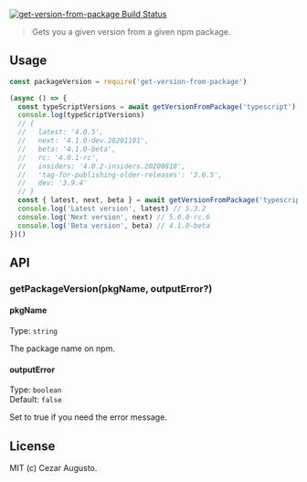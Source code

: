 [![get-version-from-package Build Status](https://github.com/cezaraugusto/get-version-from-package/workflows/CI/badge.svg)](https://github.com/cezaraugusto/get-version-from-package/actions)

> Gets you a given version from a given npm package.

## Usage

```js
const packageVersion = require('get-version-from-package')

(async () => {
  const typeScriptVersions = await getVersionFromPackage('typescript')
  console.log(typeScriptVersions)
  // {
  //   latest: '4.0.5',
  //   next: '4.1.0-dev.20201101',
  //   beta: '4.1.0-beta',
  //   rc: '4.0.1-rc',
  //   insiders: '4.0.2-insiders.20200818',
  //   'tag-for-publishing-older-releases': '3.6.5',
  //   dev: '3.9.4'
  // }
  const { latest, next, beta } = await getVersionFromPackage('typescript')
  console.log('Latest version', latest) // 5.3.2
  console.log('Next version', next) // 5.0.0-rc.6
  console.log('Beta version', beta) // 4.1.0-beta
})()
```

## API

### getPackageVersion(pkgName, outputError?)

#### pkgName

Type: `string`

The package name on npm.

#### outputError

Type: `boolean`\
Default: `false`

Set to true if you need the error message.

## License

MIT (c) Cezar Augusto.
